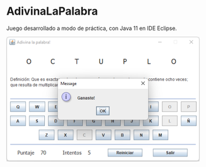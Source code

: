 # AdivinaLaPalabra
Juego desarrollado a modo de práctica, con Java 11 en IDE Eclipse.

![Adivina la plabra!](https://github.com/RodriiCruz/AdivinaLaPalabra/blob/main/AdivinaLaPalabra.png)
